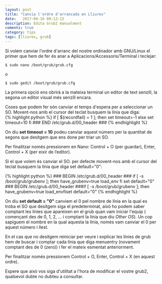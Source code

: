 ```yaml
---
layout: post
title: "Canvia l'ordre d'arrancada en Lliurex"
date:   2017-04-16 09:12:12
description: Edita Grub2 manualment
coments: true
category: tips
tags: [lliurex, grub]
---
```

Si volem canviar l'ordre d'arranc del nostre ordinador amb GNU/Linux el primer que hem de fer és anar a  Aplicacions/Accessoris/Terminal i teclejar:


    $ sudo nano /boot/grub/grub.cfg

o

    $ sudo gedit /boot/grub/grub.cfg

La primera opció ens obrirà a la mateixa terminal un editor de text senzill, la segona un editor visual més senzill encara.

Coses que podem fer són canviar el temps d'espera per a seleccionar un SO. Movent-nos amb el cursor del teclat busquem la línia que diga:  
{% highlight python %}
    if [ ${recordfail} = 1 ]; then
    set timeout=-1
    else
    set timeout=10
    fi
    ### END /etc/grub.d/00_header ###
{% endhighlight %}

On diu  **set timeout = 10**  podeu canviar aquest número per la quantitat de segons que desitgem que ens done per triar un SO.

Per finalitzar només pressionem en Nano: Control + O (per guardar), Enter, Control + X (per eixir de l’editor).

Si el que volem és canviar el SO. per defecte movent-nos amb el cursor del teclat busquem la línia que diga set default="0":

{% highlight python %}
    ### BEGIN /etc/grub.d/00_header ###
    if [ -s /boot/grub/grubenv ]; then
    have_grubenv=true
    load_env
    fi
    set default="0"
    ### BEGIN /etc/grub.d/00_header ###if [ -s /boot/grub/grubenv ]; then  have_grubenv=true  load_envfiset default="0"
{% endhighlight %}

On diu **set default = "0"** canviem el  0  pel nombre de línia en la qual es troba el SO que desitgem siga el predeterminat, això ho podem saber comptant les línies que apareixen en el grub quan vam iniciar l'equip ( començant des de 0, 1, 2, ... i comptant la línia que diu *Other OS*). Un cop sapiguem el nombre en la qual aquesta la línia, només vam canviar el  0  per aquest número i llest.

En el cas que no desitgem reiniciar per veure i explicar les línies de grub hem de buscar i comptar cada línia que diga  menuentry  (novament comptant des de 0 (zero)) i fer el mateix esmentat anteriorment.

Per finalitzar només pressionem  Control + O, Enter, Control + X  (en aquest ordre).

Espere que això  vos siga d'utilitat a l'hora de modificar el vostre grub2, qualsevol dubte no dubteu a consultar.
